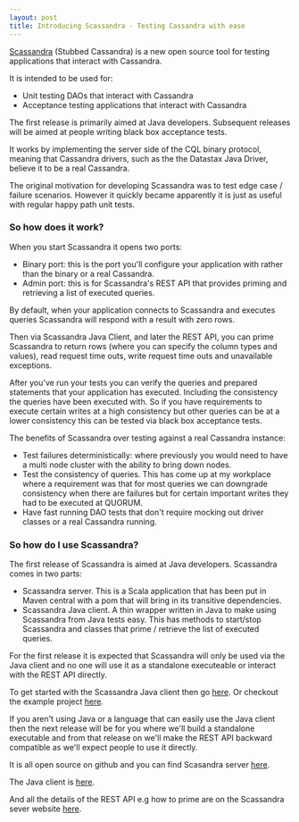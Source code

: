 ```yaml
---
layout: post
title: Introducing Scassandra - Testing Cassandra with ease
---
```


[Scassandra](http://www.scassandra.org) (Stubbed Cassandra) is a new open source tool for testing applications that interact with Cassandra.

It is intended to be used for:

* Unit testing DAOs that interact with Cassandra
* Acceptance testing applications that interact with Cassandra

The first release is primarily aimed at Java developers. Subsequent releases will be aimed at people writing black box acceptance tests.

It works by implementing the server side of the CQL binary protocol, meaning that Cassandra drivers, such as the the Datastax Java Driver, believe it to be a real Cassandra.

The original motivation for developing Scassandra was to test edge case / failure scenarios. However it quickly became apparently it is just as useful with regular happy path unit tests.

### So how does it work?

When you start Scassandra it opens two ports:

* Binary port: this is the port you'll configure your application with rather than the binary or a real Cassandra.
* Admin port: this is for Scassandra's REST API that provides priming and retrieving a list of executed queries.

By default, when your application connects to Scassandra and executes queries Scassandra will respond with a result with zero rows.

Then via Scassandra Java Client, and later the REST API, you can prime Scassandra to return rows (where you can specify the column types and values), read request time outs, write request time outs and unavailable exceptions.

After you've run your tests you can verify the queries and prepared statements that your application has executed. Including the consistency the queries have been executed with. So if you have requirements to execute certain writes at a high consistency but other queries can be at a lower consistency this can be tested via black box acceptance tests.

The benefits of Scassandra over testing against a real Cassandra instance:

* Test failures deterministically: where previously you would need to have a multi node cluster with the ability to bring down nodes.
* Test the consistency of queries. This has come up at my workplace where a requirement was that for most queries we can downgrade consistency when there are failures but for certain important writes they had to be executed at QUORUM.
* Have fast running DAO tests that don't require mocking out driver classes or a real Cassandra running.

### So how do I use Scassandra?

The first release of Scassandra is aimed at Java developers. Scassandra comes in two parts:

* Scassandra server. This is a Scala application that has been put in Maven central with a pom that will bring in its transitive dependencies.
* Scassandra Java client. A thin wrapper written in Java to make using Scassandra from Java tests easy. This has methods to start/stop Scassandra and classes that prime / retrieve the list of executed queries.

For the first release it is expected that Scassandra will only be used via the Java client and no one will use it as a standalone executeable or interact with the REST API directly.

To get started with the Scassandra Java client then go [here](http://www.scassandra.org/java-client). Or checkout the example project [here](https://github.com/chbatey/scassandra-example-java).

If you aren't using Java or a language that can easily use the Java client then the next release will be for you where we'll build a standalone executable and from that release on we'll make the REST API backward compatible as we'll expect people to use it directly.

It is all open source on github and you can find Scasandra server [here](https://github.com/scassandra/scassandra-server).

The Java client is [here](http://www.scassandra.org/java-client).

And all the details of the REST API e.g how to prime are on the Scassandra sever website [here](http://www.scassandra.org/).